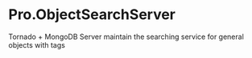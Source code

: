 # Pro.ObjectSearchServer
Tornado + MongoDB Server maintain the searching service for general objects with tags
